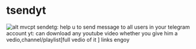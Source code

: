 # tsendyt


![alt mvcpt](https://github.com/birukindrias/git@github.com:birukindrias/tsendyt.git/blob/imgs/1.png)
sendetg: help u to send message to all users in your telegram account
yt: can download any youtube video whether you give him a vedio,channel/playlist[full vedio of it ] links engoy